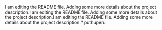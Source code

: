 I am editing the README file. Adding some more details about the project description.I am editing the README file. Adding some more details about the project description.I am editing the README file. Adding some more details about the project description.# puthuperu
